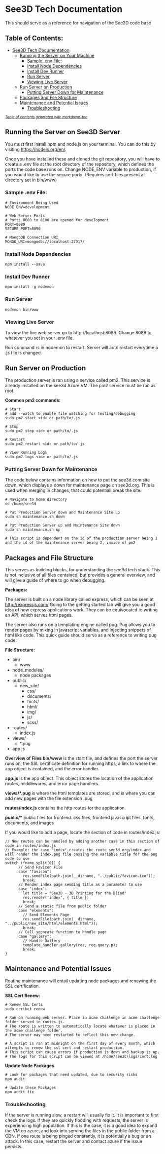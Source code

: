 # See3D Tech Documentation

This should serve as a reference for navigation of the See3D code base

## Table of Contents:

- [See3D Tech Documentation](#see3d-tech-documentation)
  - [Running the Server on Your Machine](#running-the-server-on-your-machine)
    - [Sample .env File:](#sample-env-file-)
    - [Install Node Dependencies](#install-node-dependencies)
    - [Install Dev Runner](#install-dev-runner)
    - [Run Server](#run-server)
    - [Viewing Live Server](#viewing-live-server)
  - [Run Server on Production](#run-server-on-production)
    - [Putting Server Down for Maintenance](#putting-server-down-for-maintenance)
  - [Packages and File Structure](#packages-and-file-structure)
  - [Maintenance and Potential Issues](#maintenance-and-potential-issues)
    - [Troubleshooting](#troubleshooting)

<small><i><a href='http://ecotrust-canada.github.io/markdown-toc/'>Table of contents generated with markdown-toc</a></i></small>

## Running the Server on See3D Server

You must first install npm and node.js on your terminal. You can do this by visiting https://nodejs.org/en/.

Once you have installed these and cloned the git repository, you will have to create a .env file at the root directory of the repository, which defines the ports the code base runs on. Change NODE_ENV variable to production, if you would like to use the secure ports. (Requires cert files present at directory set in bin/www)

### Sample .env File:

```
# Environment Being Used
NODE_ENV=development

# Web Server Ports
# Ports 8080 to 8100 are opened for development
PORT=8089
SECURE_PORT=8090

# MongoDB Connection URI
MONGO_URI=mongodb://localhost:27017/
```

### Install Node Dependencies

```
npm install --save
```

### Install Dev Runner

```
npm install -g nodemon
```

### Run Server

```
nodemon bin/www
```

### Viewing Live Server

To view the live web server go to http://localhost:8089. Change 8089 to whatever you set in your .env file.

Run command rs in nodemon to restart. Server will auto restart everytime a .js file is changed.

## Run Server on Production

The production server is ran using a service called pm2. This service is already installed on the see3d Azure VM. The pm2 service must be ran as root.

**Common pm2 commands:**

```
# Start
# add --watch to enable file watching for testing/debugging
sudo pm2 start <id> or path/to/.js

# Stop
sudo pm2 stop <id> or path/to/.js

# Restart
sudo pm2 restart <id> or path/to/.js

# View Running Logs
sudo pm2 logs <id> or path/to/.js
```

### Putting Server Down for Maintenance

The code below contains information on how to put the see3d.com site down, which displays a down for maintenance page on see3d.org. This is used when merging in changes, that could potentiall break the site.

```
# Navigate to home directory
cd /home/see3d

# Put Production Server down and Maintenance Site up
sudo sh maintenance.sh down

# Put Production Server up and Maintenance Site down
sudo sh maintenance.sh up

# This script is dependent on the id of the production server being 1 and the id of the maintenance server being 2, inside of pm2
```

## Packages and File Structure

This serves as building blocks, for understanding the see3d tech stack. This is not inclusive of all files contained, but provides a general overview, and will give a guide of where to go when debugging.

**Packages:**

The server is built on a node library called express, which can be seen at http://expressjs.com/
Going to the getting started tab will give you a good idea of how express applications work. They can be equivocated to writing an API, which serves html pages.

The server also runs on a templating engine called pug. Pug allows you to render pages by mixing in javascript variables, and injecting snippets of html like code. This quick guide should serve as a reference to writing pug code.

**File Structure:**

- bin/
  - www
- node_modules/
  - node packages
- public/
  - new_site/
    - css/
    - documents/
    - fonts/
    - html/
    - img/
    - js/
    - scss/
- routes/
  - index.js
- views/
  - \*.pug
- app.js

**Overview of Files**
**bin/www** is the start file, and defines the port the server runs on, the SSL certificate definition for running https, a link to where the app object is contained, and the error handler.

**app.js** is the app object. This object stores the location of the application routes, middlewares, and error page handlers.

**views/\*.pug** is where the html templates are stored, and is where you can add new pages with the file extension .pug

**routes/index.js** contains the http routes for the application.

**public/\*** public files for frontend. css files, frontend javascript files, fonts, documents, and images

If you would like to add a page, locate the section of code in routes/index.js:

```
// New routes can be handled by adding another case in this section of code in routes/index.js
// Example: the case "index" creates the route see3d.org/index and will render the index.pug file passing the variable title for the pug code to use
switch (fname_split[0]) {
      // Send Favicon File
      case "favicon":
        res.sendFile(path.join(__dirname, "../public/favicon.ico"));
        break;
	  // Render index page sending title as a parameter to use
      case "index":
        let title = "See3D - 3D Printing for the Blind"
        res.render('index', { title })
        break;
	  // Send a static file from public folder
      case "elements":
        // Send Elements Page
        res.sendFile(path.join(__dirname, "../public/new_site/html/elements.html"));
        break;
	  // Call separate function to handle page
      case "gallery":
        // Handle Gallery
        template_handler.gallery(res, req.query.p);
        break;
}
```

## Maintenance and Potential Issues

Routine maintenance will entail updating node packages and renewing the SSL certification.

**SSL Cert Renew:**

```
# Renew SSL Certs
sudo certbot renew

# Run on running web server. Place in acme challenge in acme challenge folder served in routes.js.
# The route is written to automatically locate whatever is placed in the acme challenge folder.
# The server may need restarted to reflect this new change.

# A script is ran at midnight on the first day of every month, which attempts to renew the ssl cert and restart production.
# This script can cause errors if production is down and backup is up.
# The logs for this script can be viewed at /home/see3d/logs/cert.log
```

**Update Node Packages**

```
# Look for packages that need updated, due to security risks
npm audit

# Update these Packages
npm audit fix
```

### Troubleshooting

If the server is running slow, a restart will usually fix it. It is important to first check the logs. If they are quickly flooding with requests, the server is experiencing high population. If this is the case, it is a good idea to expand the VM on azure, and look into serving the files in the public folder from a CDN. If one route is being pinged constantly, it is potentially a bug or an attack. In this case, restart the server and contact azure if the issue persists.
